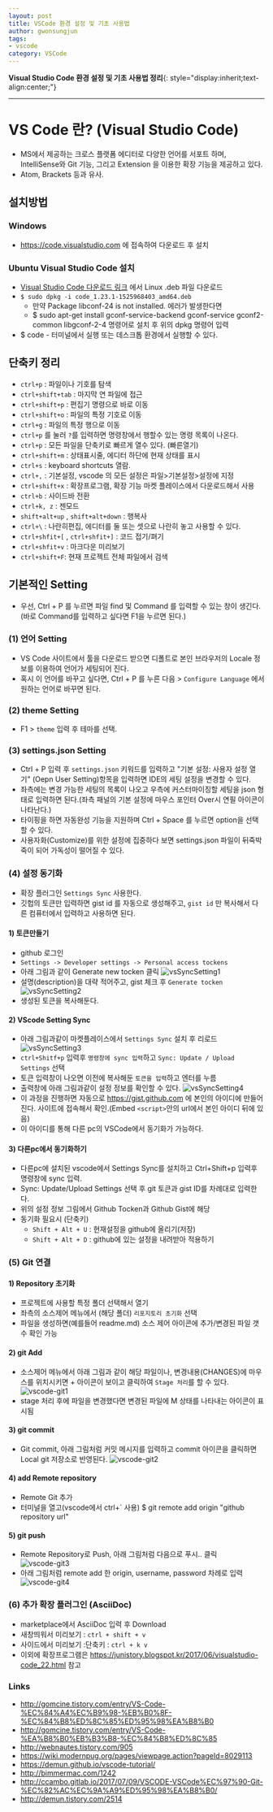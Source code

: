 ```yaml
---
layout: post
title: VSCode 환경 설정 및 기초 사용법
author: gwonsungjun
tags:
- vscode
category: VSCode
---
```


**Visual Studio Code 환경 설정 및 기초 사용법 정리**{: style="display:inherit;text-align:center;"}

---
# VS Code 란? (Visual Studio Code)
- MS에서 제공하는 크로스 플랫폼 에디터로 다양한 언어를 서포트 하며, IntelliSense와 Git 기능, 그리고 Extension 을 이용한 확장 기능을 제공하고 있다.
- Atom, Brackets 등과 유사.

## 설치방법

### Windows
 - <https://code.visualstudio.com> 에 접속하여 다운로드 후 설치

### Ubuntu Visual Studio Code 설치
- [Visual Studio Code 다운로드 링크](https://code.visualstudio.com/Download) 에서 Linux .deb 파일 다운로드
- `$ sudo dpkg -i code_1.23.1-1525968403_amd64.deb`
  - 만약  Package libconf-24 is not installed. 에러가 발생한다면  
  - $ sudo apt-get install gconf-service-backend gconf-service gconf2-common libgconf-2-4 명령어로 설치 후 위의 dpkg 명령어 입력
- $ code - 터미널에서 실행 또는 데스크톱 환경에서 실행할 수 있다.

## 단축키 정리
- `ctrl+p` : 파일이나 기호를 탐색
- `ctrl+shift+tab` : 마지막 연 파일에 접근
- `ctrl+shift+p` : 편집기 명령으로 바로 이동
- `ctrl+shift+o` : 파일의 특정 기호로 이동
- `ctrl+g` : 파일의 특정 행으로 이동
- `ctrl+p` 를 눌러 `?`를 입력하면 명령창에서 행할수 있는 명령 목록이 나온다.
- `ctrl+p` : 모든 파일을 단축키로 빠르게 열수 있다. (빠른열기)
- `ctrl+shift+m` : 상태표시줄, 에디터 하단에 현재 상태를 표시
- `ctrl+s` : keyboard shortcuts 열람.
- `ctrl+,` : 기본설정, vscode 의 모든 설정은 파일>기본설정>설정에 지정
- `ctrl+shift+x` : 확장프로그램, 확장 기능 마켓 플레이스에서 다운로드해서 사용
- `ctrl+b` : 사이드바 전환
- `ctrl+k, z` : 젠모드
- `shift+alt+up` , `shift+alt+down` : 행복사
- `ctrl+\` : 나란히편집, 에디터를 둘 또는 셋으로 나란히 놓고 사용할 수 있다.
- `ctrl+shfit+[` , `ctrl+shfit+]` : 코드 접기/펴기
- `ctrl+shfit+v` : 마크다운 미리보기
- `ctrl+shift+F`: 현재 프로젝트 전체 파일에서 검색

## 기본적인 Setting
- 우선, Ctrl + P 를 누르면 파일 find 및 Command 를 입력할 수 있는 창이 생긴다. (바로 Command를 입력하고 싶다면 F1을 누르면 된다.)

### (1) 언어 Setting
- VS Code 사이트에서 툴을 다운로드 받으면 디폴트로 본인 브라우저의 Locale 정보를 이용하여 언어가 세팅되어 진다.
- 혹시 이 언어를 바꾸고 싶다면, Ctrl + P 를 누른 다음 > `Configure Language` 에서 원하는 언어로 바꾸면 된다.

### (2) theme Setting
- F1 > `theme` 입력 후 테마를 선택.

### (3) settings.json Setting
- Ctrl + P 입력 후 `settings.json` 키워드를 입력하고 "기본 설정: 사용자 설정 열기" (Oepn User Setting)항목을 입력하면 IDE의 세팅 설정을 변경할 수 있다.
- 좌측에는 변경 가능한 세팅의 목록이 나오고 우측에 커스터마이징할 세팅을 json 형태로 입력하면 된다.(좌측 패널의 기본 설정에 마우스 포인터 Over시 연필 아이콘이 나타난다.)
- 타이핑을 하면 자동완성 기능을 지원하며 Ctrl + Space 를 누르면 option을 선택할 수 있다.
- 사용자화(Customize)를 위한 설정에 집중하다 보면 settings.json 파일이 뒤죽박죽이 되어 가독성이 떨어질 수 있다.

### (4) 설정 동기화
- 확장 플러그인 `Settings Sync` 사용한다.
- 깃헙의 토큰만 입력하면 gist id 를 자동으로 생성해주고, `gist id` 만 복사해서 다른 컴퓨터에서 입력하고 사용하면 된다.

#### 1) 토큰만들기
- github 로그인
- `Settings -> Developer settings -> Personal access tockens`
- 아래 그림과 같이 Generate new tocken 클릭
![vsSyncSetting1](/assets/images/usingimages/vscode/vsSyncSetting1.PNG)
- 설명(description)을 대략 적어주고, gist 체크 후 `Generate tocken`
![vsSyncSetting2](/assets/images/usingimages/vscode/vsSyncSetting2.PNG)
- 생성된 토큰을 복사해둔다.

#### 2) VScode Setting Sync
- 아래 그림과같이 마켓플레이스에서 `Settings Sync` 설치 후 리로드
![vsSyncSetting3](/assets/images/usingimages/vscode/vsSyncSetting3.PNG)
- `ctrl+Shitf+p` 입력후 ``명령창에 sync 입력``하고 `Sync: Update / Upload Settings` 선택
- 토큰 입력창이 나오면 이전에 복사해둔 ``토큰을 입력``하고 엔터를 누름
- 출력창에 아래 그림과같이 설정 정보를 확인할 수 있다.
![vsSyncSetting4](/assets/images/usingimages/vscode/vsSyncSetting4.PNG)
- 이 과정을 진행하면 자동으로 <https://gist.github.com> 에 본인의 아이디에 만들어진다. 사이트에 접속해서 확인.(Embed `<script>`안의 url에서 본인 아이디 뒤에 있음)
- 이 아이디를 통해 다른 pc의 VSCode에서 동기화가 가능하다.

#### 3) 다른pc에서 동기화하기
- 다른pc에 설치된 vscode에서 Settings Sync를 설치하고 Ctrl+Shift+p 입력후 명령창에 sync 입력.
- Sync: Update/Upload Settings 선택 후 git 토큰과 gist ID를 차례대로 입력한다.
- 위의 설정 정보 그림에서 Github Tocken과 Github Gist에 해당
- 동기화 필요시 (단축키)
  - `Shift + Alt + U` : 현재설정을 github에 올리기(저장)
  - `Shift + Alt + D` : github에 있는 설정을 내려받아 적용하기

### (5) Git 연결

#### 1) Repository 초기화
- 프로젝트에 사용할 특정 폴더 선택해서 열기
- 좌측의 소스제어 메뉴에서 (해당 폴더) `리포지토리 초기화` 선택
- 파일을 생성하면(예를들어 readme.md) 소스 제어 아이콘에 추가/변경된 파일 갯수 확인 가능

#### 2) git Add
- 소스제어 메뉴에서 아래 그림과 같이 해당 파일이나, 변경내용(CHANGES)에 마우스를 위치시키면 + 아이콘이 보이고 클릭하여 `Stage 처리`를 할 수 있다.
![vscode-git1](/assets/images/usingimages/vscode/vscode-git1.png)
- stage 처리 후에 파일을 변경했다면 변경된 파일에 M 상태를 나타내는 아이콘이 표시됨

#### 3) git commit
- Git commit, 아래 그림처럼 커밋 메시지를 입력하고 commit 아이콘을 클릭하면 Local git 저장소로 반영된다.
![vscode-git2](/assets/images/usingimages/vscode/vscode-git2.png)

#### 4) add Remote repository
- Remote Git 추가
- 터미널을 열고(vscode에서 ctrl+&#96; 사용) $ git remote add origin "github repository url"

#### 5) git push
- Remote Repository로 Push, 아래 그림처럼 다음으로 푸시.. 클릭
![vscode-git3](/assets/images/usingimages/vscode/vscode-git3.png)
- 아래 그림처럼 remote add 한 origin, username, password 차례로 입력
![vscode-git4](/assets/images/usingimages/vscode/vscode-git4.png)

### (6) 추가 확장 플러그인 (AsciiDoc)
- marketplace에서 AsciiDoc 입력 후 Download
- 새창띄워서 미리보기 : `ctrl + shift + v`
- 사이드에서 미리보기 :단축키 : `ctrl + k v`
- 이외에 확장프로그램은 <https://junistory.blogspot.kr/2017/06/visualstudio-code_22.html> 참고

### Links
- <http://gomcine.tistory.com/entry/VS-Code-%EC%84%A4%EC%B9%98-%EB%B0%8F-%EC%84%B8%ED%8C%85%ED%95%98%EA%B8%B0>
- <http://gomcine.tistory.com/entry/VS-Code-%EA%B8%B0%EB%B3%B8-%EC%84%B8%ED%8C%85>
- <http://webnautes.tistory.com/905>
- <https://wiki.modernpug.org/pages/viewpage.action?pageId=8029113>
- <https://demun.github.io/vscode-tutorial/>
- <http://bimmermac.com/1242>
- <http://ccambo.gitlab.io/2017/07/09/VSCODE-VSCode%EC%97%90-Git-%EC%82%AC%EC%9A%A9%ED%95%98%EA%B8%B0/>
- <http://demun.tistory.com/2514>
